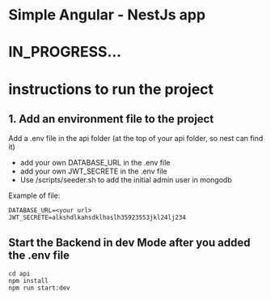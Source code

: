 # Simple Angular - NestJs app
# IN_PROGRESS...
# instructions to run the project 
## 1. Add an environment file to the project
Add a .env file in the api folder (at the top of your api folder, so nest can find it)  
 - add your own DATABASE_URL in the .env file
 - add your own JWT_SECRETE in the .env file
 - Use /scripts/seeder.sh to add the initial admin user in mongodb

Example of file: 

    DATABASE_URL=<your url>  
    JWT_SECRETE=alkshdlkahsdklhaslh35923553jkl24lj234
    

## Start the Backend in dev Mode after you added the .env file
`cd api`  
`npm install`  
`npm run start:dev`  
  
